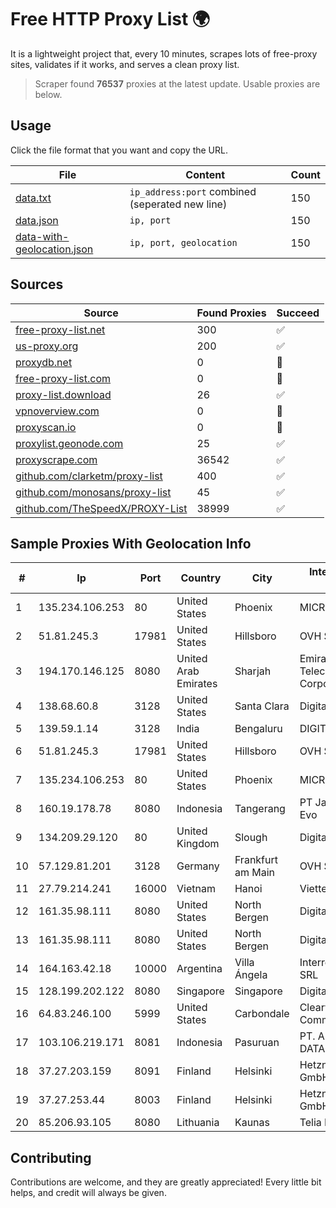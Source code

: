 
# Free HTTP Proxy List 🌍

It is a lightweight project that, every 10 minutes, scrapes lots of free-proxy sites, validates if it works, and serves a clean proxy list.


> Scraper found **76537** proxies at the latest update. Usable proxies are below.

## Usage

Click the file format that you want and copy the URL.


|File|Content|Count|
|----|-------|-----|
|[data.txt](https://raw.githubusercontent.com/themiralay/Proxy-List-World/master/data.txt)|`ip_address:port` combined (seperated new line)|150|
|[data.json](https://raw.githubusercontent.com/themiralay/Proxy-List-World/master/data.json)|`ip, port`|150|
|[data-with-geolocation.json](https://raw.githubusercontent.com/themiralay/Proxy-List-World/master/data-with-geolocation.json)|`ip, port, geolocation`|150|

## Sources

|Source|Found Proxies|Succeed|
|------|-------------|-------|
|[free-proxy-list.net](https://free-proxy-list.net)|300|✅|
|[us-proxy.org](https://www.us-proxy.org)|200|✅|
|[proxydb.net](http://proxydb.net)|0|🚫|
|[free-proxy-list.com](https://free-proxy-list.com/?page=&port=&type%5B%5D=http&type%5B%5D=https&up_time=0&search=Search)|0|🚫|
|[proxy-list.download](https://www.proxy-list.download/HTTP)|26|✅|
|[vpnoverview.com](https://vpnoverview.com/privacy/anonymous-browsing/free-proxy-servers)|0|🚫|
|[proxyscan.io](https://www.proxyscan.io)|0|🚫|
|[proxylist.geonode.com](https://proxylist.geonode.com/api/proxy-list?limit=300&page=1&sort_by=lastChecked&sort_type=desc&protocols=http,https)|25|✅|
|[proxyscrape.com](https://api.proxyscrape.com/v2/?request=displayproxies&protocol=http&timeout=10000&country=all&ssl=all&anonymity=all)|36542|✅|
|[github.com/clarketm/proxy-list](https://raw.githubusercontent.com/clarketm/proxy-list/master/proxy-list-raw.txt)|400|✅|
|[github.com/monosans/proxy-list](https://raw.githubusercontent.com/monosans/proxy-list/main/proxies/http.txt)|45|✅|
|[github.com/TheSpeedX/PROXY-List](https://raw.githubusercontent.com/TheSpeedX/PROXY-List/master/http.txt)|38999|✅|


## Sample Proxies With Geolocation Info

|#|Ip|Port|Country|City|Internet Service Provider|
|-|--|----|-------|----|-------------------------|
|1|135.234.106.253|80|United States|Phoenix|MICROSOFT|
|2|51.81.245.3|17981|United States|Hillsboro|OVH SAS|
|3|194.170.146.125|8080|United Arab Emirates|Sharjah|Emirates Telecommunications Corporation|
|4|138.68.60.8|3128|United States|Santa Clara|DigitalOcean, LLC|
|5|139.59.1.14|3128|India|Bengaluru|DIGITALOCEAN|
|6|51.81.245.3|17981|United States|Hillsboro|OVH SAS|
|7|135.234.106.253|80|United States|Phoenix|MICROSOFT|
|8|160.19.178.78|8080|Indonesia|Tangerang|PT Jaringan Cyber Evo|
|9|134.209.29.120|80|United Kingdom|Slough|DigitalOcean, LLC|
|10|57.129.81.201|3128|Germany|Frankfurt am Main|OVH SAS|
|11|27.79.214.241|16000|Vietnam|Hanoi|Viettel Corporation|
|12|161.35.98.111|8080|United States|North Bergen|DigitalOcean, LLC|
|13|161.35.98.111|8080|United States|North Bergen|DigitalOcean, LLC|
|14|164.163.42.18|10000|Argentina|Villa Ángela|Interret Villa Angela SRL|
|15|128.199.202.122|8080|Singapore|Singapore|DigitalOcean, LLC|
|16|64.83.246.100|5999|United States|Carbondale|Clearwave Communications|
|17|103.106.219.171|8081|Indonesia|Pasuruan|PT. ARTHA LINTAS DATA MANDIRI|
|18|37.27.203.159|8091|Finland|Helsinki|Hetzner Online GmbH|
|19|37.27.253.44|8003|Finland|Helsinki|Hetzner Online GmbH|
|20|85.206.93.105|8080|Lithuania|Kaunas|Telia Lietuva|



## Contributing

Contributions are welcome, and they are greatly appreciated! Every
little bit helps, and credit will always be given.

